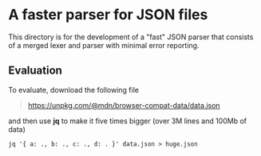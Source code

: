 # A faster parser for JSON files

This directory is for the development of a "fast" JSON parser that
consists of a merged lexer and parser with minimal error reporting.


## Evaluation

To evaluate, download the following file

> https://unpkg.com/@mdn/browser-compat-data/data.json

and then use **jq** to make it five times bigger (over 3M lines
and 100Mb of data)

```shell
jq '{ a: ., b: ., c: ., d: . }' data.json > huge.json
```
